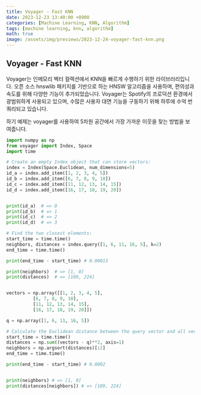 ```yaml
---
title: Voyager - Fast KNN
date: 2023-12-23 13:40:00 +0900
categories: [Machine Learning, KNN, Algorithm]
tags: [machine learning, knn, algorithm]
math: true
image: /assets/img/previews/2023-12-24-voyager-fast-knn.png
---
```



## Voyager - Fast KNN

Voyager는 인메모리 벡터 컬렉션에서 KNN을 빠르게 수행하기 위한 라이브러리입니다.
오픈 소스 hnswlib 패키지를 기반으로 하는 HNSW 알고리즘을 사용하며, 편의성과 속도를 위해 다양한 기능이 추가되었습니다.
Voyager는 Spotify의 프로덕션 환경에서 광범위하게 사용되고 있으며, 수많은 사용자 대면 기능을 구동하기 위해 하루에 수억 번 쿼리되고 있습니다.

하기 예제는 voyager를 사용하여 5차원 공간에서 가장 가까운 이웃을 찾는 방법을 보여줍니다.

```python
import numpy as np
from voyager import Index, Space
import time

# Create an empty Index object that can store vectors:
index = Index(Space.Euclidean, num_dimensions=5)
id_a = index.add_item([1, 2, 3, 4, 5])
id_b = index.add_item([6, 7, 8, 9, 10])
id_c = index.add_item([11, 12, 13, 14, 15])
id_d = index.add_item([16, 17, 18, 19, 20])


print(id_a)  # => 0
print(id_b)  # => 1
print(id_c)  # => 2
print(id_d)  # => 3

# Find the two closest elements:
start_time = time.time()
neighbors, distances = index.query([1, 6, 11, 16, 5], k=2)
end_time = time.time()

print(end_time - start_time) # 0.00013

print(neighbors)  # => [1, 0]
print(distances)  # => [109, 224]


vectors = np.array([[1, 2, 3, 4, 5],
          [6, 7, 8, 9, 10],
          [11, 12, 13, 14, 15],
          [16, 17, 18, 19, 20]])

q = np.array([1, 6, 11, 16, 5])

# Calculate the Euclidean distance between the query vector and all vectors in the array
start_time = time.time()
distances = np.sum((vectors - q)**2, axis=1)
neighbors = np.argsort(distances)[:2]
end_time = time.time()

print(end_time - start_time) # 0.0002


print(neighbors) # => [1, 0]
print(distances[neighbors]) # => [109, 224]
```
